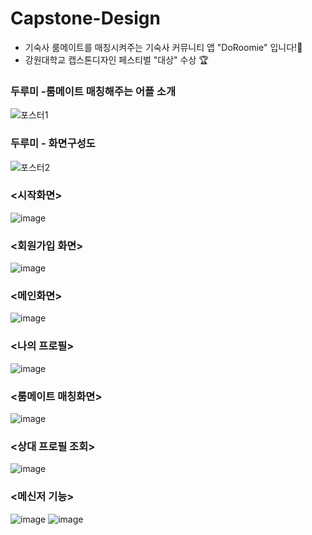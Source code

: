 # Capstone-Design
- 기숙사 룸메이트를 매칭시켜주는 기숙사 커뮤니티 앱 "DoRoomie" 입니다!🦢
- 강원대학교 캡스톤디자인 페스티벌 "대상" 수상 🏆

### 두루미 -룸메이트 매칭해주는 어플 소개
![포스터1](https://github.com/user-attachments/assets/69680e05-195a-4a18-901a-cb0fcc1e38ac)

### 두루미 - 화면구성도
![포스터2](https://github.com/user-attachments/assets/5768fad0-1205-4baf-a83e-f11c752f9498)

### <시작화면>
![image](https://github.com/user-attachments/assets/ca874ef7-f42c-4757-b328-60e1a673b5b1)

### <회원가입 화면>
![image](https://github.com/user-attachments/assets/c73ecfcc-4632-41b2-87aa-71fe53a97571)

### <메인화면> 
![image](https://github.com/user-attachments/assets/d1ee38b2-a603-4287-b36e-702d76767a2b)

### <나의 프로필>
![image](https://github.com/user-attachments/assets/4bac6b20-81af-4cb2-85e8-a14783ad5da8)

### <룸메이트 매칭화면>
![image](https://github.com/user-attachments/assets/954d2be8-4b20-40fe-972b-f408893e5863)

### <상대 프로필 조회>
![image](https://github.com/user-attachments/assets/3123234e-73f1-4639-b542-8355d9d04ee9)

### <메신저 기능>
![image](https://github.com/user-attachments/assets/f7bbab49-0421-46b8-8f5e-44f31c385a90) ![image](https://github.com/user-attachments/assets/808b8417-7bba-472d-a40e-49f244986dc5)
